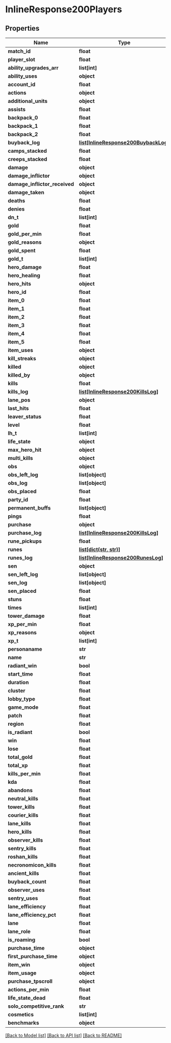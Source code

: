 # InlineResponse200Players

## Properties
Name | Type | Description | Notes
------------ | ------------- | ------------- | -------------
**match_id** | **float** | match_id | [optional] 
**player_slot** | **float** | player_slot | [optional] 
**ability_upgrades_arr** | **list[int]** | ability_upgrades_arr | [optional] 
**ability_uses** | **object** | ability_uses | [optional] 
**account_id** | **float** | account_id | [optional] 
**actions** | **object** | actions | [optional] 
**additional_units** | **object** | additional_units | [optional] 
**assists** | **float** | assists | [optional] 
**backpack_0** | **float** | backpack_0 | [optional] 
**backpack_1** | **float** | backpack_1 | [optional] 
**backpack_2** | **float** | backpack_2 | [optional] 
**buyback_log** | [**list[InlineResponse200BuybackLog]**](InlineResponse200BuybackLog.md) | buyback_log | [optional] 
**camps_stacked** | **float** | camps_stacked | [optional] 
**creeps_stacked** | **float** | creeps_stacked | [optional] 
**damage** | **object** | damage | [optional] 
**damage_inflictor** | **object** | damage_inflictor | [optional] 
**damage_inflictor_received** | **object** | damage_inflictor_received | [optional] 
**damage_taken** | **object** | damage_taken | [optional] 
**deaths** | **float** | deaths | [optional] 
**denies** | **float** | denies | [optional] 
**dn_t** | **list[int]** | dn_t | [optional] 
**gold** | **float** | gold | [optional] 
**gold_per_min** | **float** | gold_per_min | [optional] 
**gold_reasons** | **object** | gold_reasons | [optional] 
**gold_spent** | **float** | gold_spent | [optional] 
**gold_t** | **list[int]** | gold_t | [optional] 
**hero_damage** | **float** | hero_damage | [optional] 
**hero_healing** | **float** | hero_healing | [optional] 
**hero_hits** | **object** | hero_hits | [optional] 
**hero_id** | **float** | hero_id | [optional] 
**item_0** | **float** | item_0 | [optional] 
**item_1** | **float** | item_1 | [optional] 
**item_2** | **float** | item_2 | [optional] 
**item_3** | **float** | item_3 | [optional] 
**item_4** | **float** | item_4 | [optional] 
**item_5** | **float** | item_5 | [optional] 
**item_uses** | **object** | item_uses | [optional] 
**kill_streaks** | **object** | kill_streaks | [optional] 
**killed** | **object** | killed | [optional] 
**killed_by** | **object** | killed_by | [optional] 
**kills** | **float** | kills | [optional] 
**kills_log** | [**list[InlineResponse200KillsLog]**](InlineResponse200KillsLog.md) | kills_log | [optional] 
**lane_pos** | **object** | lane_pos | [optional] 
**last_hits** | **float** | last_hits | [optional] 
**leaver_status** | **float** | leaver_status | [optional] 
**level** | **float** | level | [optional] 
**lh_t** | **list[int]** | lh_t | [optional] 
**life_state** | **object** | life_state | [optional] 
**max_hero_hit** | **object** | max_hero_hit | [optional] 
**multi_kills** | **object** | multi_kills | [optional] 
**obs** | **object** | obs | [optional] 
**obs_left_log** | **list[object]** | obs_left_log | [optional] 
**obs_log** | **list[object]** | obs_log | [optional] 
**obs_placed** | **float** | obs_placed | [optional] 
**party_id** | **float** | party_id | [optional] 
**permanent_buffs** | **list[object]** | permanent_buffs | [optional] 
**pings** | **float** | pings | [optional] 
**purchase** | **object** | purchase | [optional] 
**purchase_log** | [**list[InlineResponse200KillsLog]**](InlineResponse200KillsLog.md) | purchase_log | [optional] 
**rune_pickups** | **float** | rune_pickups | [optional] 
**runes** | [**list[dict(str, str)]**](dict.md) | runes | [optional] 
**runes_log** | [**list[InlineResponse200RunesLog]**](InlineResponse200RunesLog.md) | runes_log | [optional] 
**sen** | **object** | sen | [optional] 
**sen_left_log** | **list[object]** | sen_left_log | [optional] 
**sen_log** | **list[object]** | sen_log | [optional] 
**sen_placed** | **float** | sen_placed | [optional] 
**stuns** | **float** | stuns | [optional] 
**times** | **list[int]** | times | [optional] 
**tower_damage** | **float** | tower_damage | [optional] 
**xp_per_min** | **float** | xp_per_min | [optional] 
**xp_reasons** | **object** | xp_reasons | [optional] 
**xp_t** | **list[int]** | xp_t | [optional] 
**personaname** | **str** | personaname | [optional] 
**name** | **str** | name | [optional] 
**radiant_win** | **bool** | radiant_win | [optional] 
**start_time** | **float** | start_time | [optional] 
**duration** | **float** | duration | [optional] 
**cluster** | **float** | cluster | [optional] 
**lobby_type** | **float** | lobby_type | [optional] 
**game_mode** | **float** | game_mode | [optional] 
**patch** | **float** | patch | [optional] 
**region** | **float** | region | [optional] 
**is_radiant** | **bool** | isRadiant | [optional] 
**win** | **float** | win | [optional] 
**lose** | **float** | win | [optional] 
**total_gold** | **float** | total_gold | [optional] 
**total_xp** | **float** | total_xp | [optional] 
**kills_per_min** | **float** | kills_per_min | [optional] 
**kda** | **float** | kda | [optional] 
**abandons** | **float** | abandons | [optional] 
**neutral_kills** | **float** | neutral_kills | [optional] 
**tower_kills** | **float** | tower_kills | [optional] 
**courier_kills** | **float** | courier_kills | [optional] 
**lane_kills** | **float** | lane_kills | [optional] 
**hero_kills** | **float** | hero_kills | [optional] 
**observer_kills** | **float** | observer_kills | [optional] 
**sentry_kills** | **float** | sentry_kills | [optional] 
**roshan_kills** | **float** | roshan_kills | [optional] 
**necronomicon_kills** | **float** | necronomicon_kills | [optional] 
**ancient_kills** | **float** | ancient_kills | [optional] 
**buyback_count** | **float** | buyback_count | [optional] 
**observer_uses** | **float** | observer_uses | [optional] 
**sentry_uses** | **float** | sentry_uses | [optional] 
**lane_efficiency** | **float** | lane_efficiency | [optional] 
**lane_efficiency_pct** | **float** | lane_efficiency_pct | [optional] 
**lane** | **float** | lane | [optional] 
**lane_role** | **float** | lane_role | [optional] 
**is_roaming** | **bool** | is_roaming | [optional] 
**purchase_time** | **object** | purchase_time | [optional] 
**first_purchase_time** | **object** | first_purchase_time | [optional] 
**item_win** | **object** | item_win | [optional] 
**item_usage** | **object** | item_usage | [optional] 
**purchase_tpscroll** | **object** | purchase_tpscroll | [optional] 
**actions_per_min** | **float** | actions_per_min | [optional] 
**life_state_dead** | **float** | life_state_dead | [optional] 
**solo_competitive_rank** | **str** | solo_competitive_rank | [optional] 
**cosmetics** | **list[int]** | cosmetics | [optional] 
**benchmarks** | **object** | benchmarks | [optional] 

[[Back to Model list]](../README.md#documentation-for-models) [[Back to API list]](../README.md#documentation-for-api-endpoints) [[Back to README]](../README.md)


